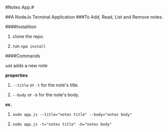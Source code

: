 #Notes App.#

##A NodeJs Terminal Application
###To Add, Read, List and Remove notes.

####Instalition

1. clone the repo.

2. run `npm install`

####Commands

`add` adds a new note

**properties**

1. `--title` or `-t`  for the note's title.

2. `--body` or `-b` for the note's body.

**ex.**

1. `node app.js --title="notes title" --body="notes body"`

2. `node app.js -t="notes title" -b="notes body"`
